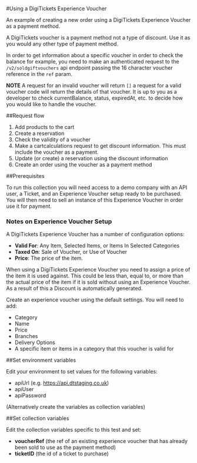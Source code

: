 #Using a DigiTickets Experience Voucher

An example of creating a new order using a DigiTickets Experience Voucher as a payment method.

A DigiTickets voucher is a payment method not a type of discount. Use it as you would any other type of payment method. 

In order to get information about a specific voucher in order to check the balance for example, you need to make an authenticated request to the `/v2/soldgiftvouchers` api endpoint passing the 16 character voucher reference in the `ref` param.

**NOTE** A request for an invalid voucher will return `[]` a request for a valid voucher code will return the details of that voucher. It is up to you as a developer to check currentBalance, status, expiredAt, etc. to decide how you would like to handle the voucher.

##Request flow

1. Add products to the cart
2. Create a reservation
3. Check the validity of a voucher
4. Make a cartcalculations request to get discount information. This must include the voucher as a payment.
5. Update (or create) a reservation using the discount information
6. Create an order using the voucher as a payment method

##Prerequisites

To run this collection you will need access to a demo company with an API user, a Ticket, and an Experience Voucher setup ready to be purchased. You will then need to sell an instance of this Experience Voucher in order use it for payment.

### Notes on Experience Voucher Setup

A DigiTickets Experience Voucher has a number of configuration options:

- **Valid For**: Any Item, Selected Items, or Items In Selected Categories
- **Taxed On**: Sale of Voucher, or Use of Voucher
- **Price**: The price of the item.

When using a DigiTickets Experience Voucher you need to assign a price of the item it is used against. This could be less than, equal to, or more than the actual price of the item if it is sold without using an Experience Voucher. As a result of this a Discount is automatically generated.

Create an experience voucher using the default settings. You will need to add:

- Category
- Name
- Price
- Branches
- Delivery Options
- A specific item or items in a category that this voucher is valid for



##Set environment variables

Edit your environment to set values for the following variables: 

- apiUrl (e.g. https://api.dtstaging.co.uk)
- apiUser
- apiPassword

(Alternatively create the variables as collection variables)

##Set collection variables

Edit the collection variables specific to this test and set:

- **voucherRef** (the ref of an existing experience voucher that has already been sold to use as the payment method)
- **ticketID** (the id of a ticket to purchase)
